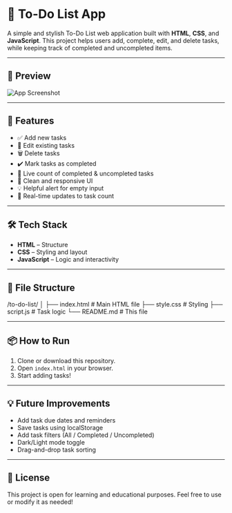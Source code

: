 # 📝 To-Do List App

A simple and stylish To-Do List web application built with **HTML**, **CSS**, and **JavaScript**. This project helps users add, complete, edit, and delete tasks, while keeping track of completed and uncompleted items.

---

## 📸 Preview

![App Screenshot](screenshot.png) <!-- Rename if your screenshot file is different -->

---

## 🚀 Features

- ✅ Add new tasks
- 📝 Edit existing tasks
- 🗑️ Delete tasks
- ✔️ Mark tasks as completed
- 🔢 Live count of completed & uncompleted tasks
- 🎨 Clean and responsive UI
- 💡 Helpful alert for empty input
- 🔄 Real-time updates to task count

---

## 🛠️ Tech Stack

- **HTML** – Structure
- **CSS** – Styling and layout
- **JavaScript** – Logic and interactivity

---

## 📂 File Structure

/to-do-list/
│
├── index.html # Main HTML file
├── style.css # Styling
├── script.js # Task logic
└── README.md # This file

---

## 📦 How to Run

1. Clone or download this repository.
2. Open `index.html` in your browser.
3. Start adding tasks!

---

## 💡 Future Improvements 

- Add task due dates and reminders
- Save tasks using localStorage
- Add task filters (All / Completed / Uncompleted)
- Dark/Light mode toggle
- Drag-and-drop task sorting

---


## 📄 License

This project is open for learning and educational purposes. Feel free to use or modify it as needed!

